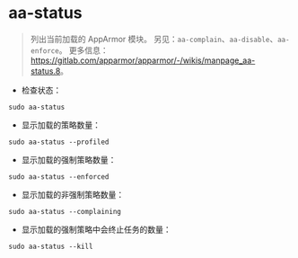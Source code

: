 # aa-status

> 列出当前加载的 AppArmor 模块。
> 另见：`aa-complain`、`aa-disable`、`aa-enforce`。
> 更多信息：<https://gitlab.com/apparmor/apparmor/-/wikis/manpage_aa-status.8>。

- 检查状态：

`sudo aa-status`

- 显示加载的策略数量：

`sudo aa-status --profiled`

- 显示加载的强制策略数量：

`sudo aa-status --enforced`

- 显示加载的非强制策略数量：

`sudo aa-status --complaining`

- 显示加载的强制策略中会终止任务的数量：

`sudo aa-status --kill`